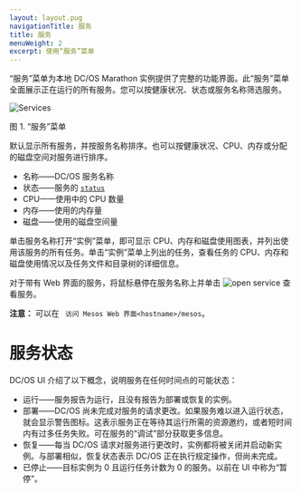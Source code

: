 ```yaml
---
layout: layout.pug
navigationTitle: 服务
title: 服务
menuWeight: 2
excerpt: 使用“服务”菜单
---
```


“服务”菜单为本地 DC/OS Marathon 实例提供了完整的功能界面。此“服务”菜单全面展示正在运行的所有服务。您可以按健康状况、状态或服务名称筛选服务。

![Services](/1.11/img/services-ee.png)

图 1. “服务”菜单

默认显示所有服务，并按服务名称排序。也可以按健康状况、CPU、内存或分配的磁盘空间对服务进行排序。

- 名称——DC/OS 服务名称
- 状态——服务的 [`status`](#service-status)
- CPU——使用中的 CPU 数量
- 内存——使用的内存量
- 磁盘——使用的磁盘空间量

单击服务名称打开“实例”菜单，即可显示 CPU、内存和磁盘使用图表，并列出使用该服务的所有任务。单击“实例”菜单上列出的任务，查看任务的 CPU、内存和磁盘使用情况以及任务文件和目录树的详细信息。

对于带有 Web 界面的服务，将鼠标悬停在服务名称上并单击 ![open service](/1.11/img/open-service.png) 查看服务。

**注意：** 可以在 ` 访问 Mesos Web 界面<hostname>/mesos`。

# 服务状态

DC/OS UI 介绍了以下概念，说明服务在任何时间点的可能状态：

- 运行——服务报告为运行，且没有报告为部署或恢复的实例。
- 部署——DC/OS 尚未完成对服务的请求更改。如果服务难以进入运行状态，就会显示警告图标。这表示服务正在等待其运行所需的资源邀约，或者短时间内有过多任务失败。可在服务的“调试”部分获取更多信息。
- 恢复——每当 DC/OS 请求对服务进行更改时，实例都将被关闭并启动新实例。与部署相似，恢复状态表示 DC/OS 正在执行规定操作，但尚未完成。
- 已停止——目标实例为 0 且运行任务计数为 0 的服务。以前在 UI 中称为“暂停”。
